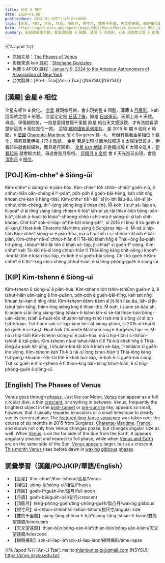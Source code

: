 ```yaml
---
title: 金星 ê 相位
date: 2024-01-08
publishdate: 2024-01-08T11:45:00+0800
tags: [金星, 相位, 月圓, 月眉, 頂膨月, 視寸尺, 雙筒千里鏡, 天文望遠鏡, 縮時攝影]
hero: https://apod.nasa.gov/apod/image/2401/VenusPhases_Gonzales_960.jpg
summary: 金星就親像月娘，會出現完整 ê 圓盤，薄薄 ê 月眉形，kah 這兩款之間 ê 形態。
---
```


{{% apod %}}

- 原始文章：[The Phases of Venus](https://apod.nasa.gov/apod/ap240100.html)
- 影像來源 kah [許可][License]：[Stéphane Gonzales](https://www.flickr.com/people/stephane-gonzalez/)
- 免費 ê APOD 課程：[January 9, 2024 to the Amateur Astronomers of Association of New York](https://aaa.org/event/2023-astronomy-picture-of-the-day/)
- 台文翻譯：[An-Li Tsai][An-Li Tsai] ([NSYSU][NSYSU])

## [漢羅] 金星 ê 相位
金星有相位 ê 變化。
[金星][Venus 1] 就親像月娘，會出現完整 ê 圓盤，薄薄 ê [月眉形][crescent]，kah 這兩款之間 ê 形態。
金星定定是 [日落了後][post-sunset]，抑是 [日出進前][pre-sunrise]，天頂上光 ê 天體。
毋過，伊傷細粒矣，一般是愛用雙筒千里鏡 抑是 細台天文望遠鏡，才有法度看清楚伊這馬 ê 相位是佗一款。
這場 [縮時攝影系列相片][featured time-lapse sequence]，是 2015 年 開 6 個月 ê 時間，tī [法國][France] [Charente-Maritime][Charente-Maritime] 省 ê Surgères 翕--ê。
毋但有翕著金星相位 ê 變化，嘛有翕著伊視寸尺 ê 改變。
[金星][Venus 2] 若是出現 tī 離地球較遠 ê 太陽後壁彼爿，伊看起來就會較細粒，而且是月圓相。
[金星 kah 地球][Venus and Earth] 若是攏出現 tī 太陽仝這爿，[伊看起來][Venus appears] 就會較大粒，毋過會是月眉相。
[這個月 ê 金星][This month Venus] 會 tī 天光進前出現，會是 [頂][waxing][膨月][gibbous] ê [相位][phases 2]。

## [POJ] Kim-chheⁿ ê Siòng-ūi
Kim-chheⁿ ū siòng-ūi ê piàn-hòa.
Kim-chheⁿ to̍h chhin-chhiūⁿ goe̍h-niû, ē chhut-hiān oân-chéng ê îⁿ-pôaⁿ, po̍h-po̍h ê goe̍h-bâi-hêng, kah chit nn̄g khoán chi-kan ê hêng-thài.
Kim-chheⁿ tiāⁿ-tiāⁿ sī ji̍t-lo̍h liáu-āu, ia̍h-sī ji̍t-chhut chìn-chêng, thiⁿ-téng siōng kng ê thian-thé.
M̄-koh, i siuⁿ sè-lia̍p ah, it-poaⁿ sī ài iōng siang-tâng chhian-lí-kiàⁿ ia̍h-sī sè-tâi thian-bûn bōng-oán-kiàⁿ, chiah ū-hoat-tō͘ khòaⁿ-chheng-chhó i chit-má ê siòng-ūi sī toh chi̍t-khoán.
Chit-tiûⁿ sok-sî-liap-iáⁿ hē-lia̍t siòng-phìⁿ, sī 2015 nî khui 6 kò goe̍h ê sî-kan,tī Hoat-kok Charente Maritime séng ê Surgères hip--ê.
M̄-nā ū hip-tio̍h Kim-chheⁿ siòng-ūi ê piàn-hòa, mā ū hip-tio̍h i sī-chhùn-chhioh ê kái-piàn.
Kim-chheⁿ nā-sī chhut-hiān tī lī Tē-kiû khah hn̄g ê Thài-iông āu-piah hit-pêng, i khòaⁿ-khí-lâi to̍h ē khah sè-lia̍p, jî-chhiáⁿ sī goe̍h-îⁿ siòng.
Kim-chheⁿ kah Tē-kiû nā-sī lóng chhut-hiān tī Thài-iông kāng chit-pêng,i khòaⁿ--khí-lâi to̍h ē khah tōa-lia̍p, m̄-koh ē sī goe̍h-bâi siòng.
Chit kò goe̍h ê Kim-chheⁿ ē tī thiⁿ-kng chìn-chêng chhut-hiān, ē sī téng-phòng-goe̍h ê siòng-ūi.

## [KIP] Kim-tshenn ê Siòng-uī
Kim-tshenn ū siòng-uī ê piàn-huà.
Kim-tshenn to̍h tshin-tshiūnn gue̍h-niû, ē tshut-hiān uân-tsíng ê înn-puânn, po̍h-po̍h ê gue̍h-bâi-hîng, kah tsit nn̄g khuán tsi-kan ê hîng-thài.
Kim-tshenn tiānn-tiānn sī ji̍t-lo̍h liáu-āu, ia̍h-sī ji̍t-tshut tsìn-tsîng, thinn-tíng siōng kng ê thian-thé.
M̄-koh, i siunn sè-lia̍p ah, it-puann sī ài iōng siang-tâng tshian-lí-kiànn ia̍h-sī sè-tâi thian-bûn bōng-uán-kiànn, tsiah ū-huat-tōo khuànn-tshing-tshó i tsit-má ê siòng-ūi sī toh tsi̍t-khuán.
Tsit-tiûnn sok-sî-liap-iánn hē-lia̍t siòng-phìnn, sī 2015 nî khui 6 kò gue̍h ê sî-kan,tī Huat-kok Charente Maritime síng ê Surgères hip--ê.
M̄-nā ū hip-tio̍h Kim-tshenn siòng-uī ê piàn-huà, mā ū hip-tio̍h i sī-tshùn-tshioh ê kái-piàn.
Kim-tshenn nā-sī tshut-hiān tī lī Tē-kiû khah hn̄g ê Thài-iông āu-piah hit-pîng, i khuànn-khí-lâi to̍h ē khah sè-lia̍p, jî-tshiánn sī gue̍h-înn siòng.
Kim-tshenn kah Tē-kiû nā-sī lóng tshut-hiān tī Thài-iông kāng tsit-pîng,i khuànn--khí-lâi to̍h ē khah tuā-lia̍p, m̄-koh ē sī gue̍h-bâi siòng.
Tsit kò gue̍h ê Kim-tshenn ē tī thinn-kng tsìn-tsîng tshut-hiān, ē sī tíng-phòng-gue̍h ê siòng-uī.

## [English] The Phases of Venus
Venus goes through [phases][phases 1].
Just like our Moon, [Venus][Venus 1] can appear as a full circular disk, a thin [crescent][crescent], or anything in between.
Venus, frequently the brightest object in the [post-sunset][post-sunset] or [pre-sunrise][pre-sunrise] sky, appears so small, however, that it usually requires binoculars or a small telescope to clearly see its current phase.
The [featured time-lapse sequence][featured time-lapse sequence] was taken over the course of six months in 2015 from Surgères, [Charente-Maritime][Charente-Maritime], [France][France], and shows not only how Venus changes phase, but changes angular size as well.
When [Venus][Venus 2] is on the far side of the Sun from the Earth, it appears angularly smallest and nearest to full phase, while when [Venus and Earth][Venus and Earth] are on the same side of the Sun, [Venus appears][Venus appears] larger, but as a crescent.
[This month Venus][This month Venus] rises before dawn in [waxing][waxing] [gibbous][gibbous] [phases][phases 2].

## 詞彙學習（漢羅/POJ/KIP/華語/English）
- 【金星】Kim-chheⁿ/Kim-tshenn/金星/Venus
- 【相位】siòng-ūi/siòng-uī/相位/Phases
- 【月圓】goe̍h-îⁿ/gue̍h-înn/滿月/full moon
- 【月眉】goe̍h-bâi/gue̍h-bâi/新月/crescent
- 【頂膨月】téng-phòng-goe̍h/tíng-phòng-gue̍h/盈凸月/waxing gibbous
- 【視寸尺】sī-chhùn-chhioh/sī-tshùn-tshioh/視尺寸/angular size
- 【雙筒千里鏡】siang-tâng chhian-lí-kiàⁿ/siang-tâng tshian-lí-kiànn/雙筒望遠鏡/binoculars
- 【天文望遠鏡】thian-bûn bōng-oán-kiàⁿ/thian-bûn bōng-uán-kiànn/天文望遠鏡/telescope
- 【縮時攝影】sok-sî-liap-iáⁿ/sok-sî-liap-iánn/縮時攝影/time-lapse

{{% /apod %}}
[An-Li Tsai]: mailto:thianbun.taigi@gmail.com
[NSYSU]: https://phys.nsysu.edu.tw/

[copyright]: https://apod.nasa.gov/apod/fap/lib/about_apod.html#srapply
[License]: https://creativecommons.org/licenses/by/3.0/

[phases 1]:https://en.wikipedia.org/wiki/Phases_of_Venus
[Venus 1]:https://science.nasa.gov/venus/
[crescent]:https://apod.nasa.gov/apod/ap240108.htmlap230826.html
[post-sunset]:https://apod.nasa.gov/apod/ap240108.htmlap230102.html
[pre-sunrise]:https://apod.nasa.gov/apod/ap240108.htmlap160130.html
[featured time-lapse sequence]:https://www.iau.org/public/images/detail/ann23043a/
[Charente-Maritime]:https://youtu.be/nAlTvNII1O8
[France]:https://en.wikipedia.org/wiki/France
[Venus 2]:https://apod.nasa.gov/cgi-bin/apod/apod_search?tquery=Venus
[Venus and Earth]:https://earthsky.org/astronomy-essentials/five-petals-of-venus/
[Venus appears]:https://img.freepik.com/premium-photo/adorable-striped-cat-looking-up-cat-portrait-close-up_199743-10939.jpg
[This month Venus]:https://earthsky.org/upl/2023/01/Venus-elongation-north-sunrise-2023-Guy-Ottewell.jpg
[waxing]:https://spaceplace.nasa.gov/moon-phases/
[gibbous]:https://apod.nasa.gov/apod/ap240108.htmlap231112.html
[phases 2]:https://spaceplace.nasa.gov/moon-phases/
